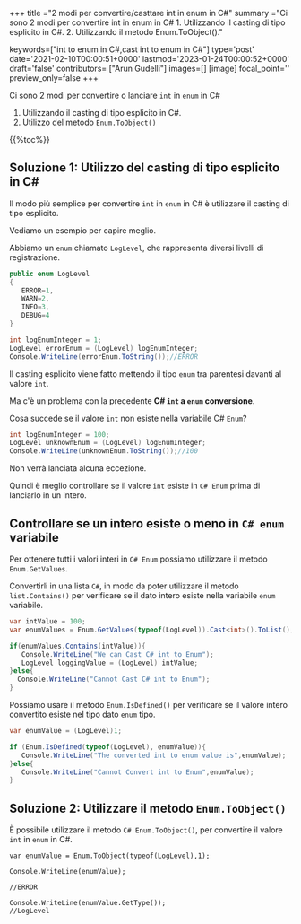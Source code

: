 +++
title   ="2 modi per convertire/casttare int in enum in C#"
summary ="Ci sono 2 modi per convertire int in enum in C# 1. Utilizzando il casting di tipo esplicito in C#. 2. Utilizzando il metodo Enum.ToObject()."

keywords=["int to enum in C#,cast int to enum in C#"]
type='post'
date='2021-02-10T00:00:51+0000'
lastmod='2023-01-24T00:00:52+0000'
draft='false'
contributors= ["Arun Gudelli"]
images=[]
[image]
focal_point=''
preview_only=false
+++


Ci sono 2 modi per convertire o lanciare `int` in `enum` in C#

1. Utilizzando il casting di tipo esplicito in C#.
2. Utilizzo del metodo `Enum.ToObject()` 

{{%toc%}}

## Soluzione 1: Utilizzo del casting di tipo esplicito in C#

Il modo più semplice per convertire `int` in `enum` in C# è utilizzare il casting di tipo esplicito.

Vediamo un esempio per capire meglio.

Abbiamo un `enum` chiamato `LogLevel`, che rappresenta diversi livelli di registrazione.

```csharp
public enum LogLevel
{
   ERROR=1, 
   WARN=2, 
   INFO=3, 
   DEBUG=4
}

int logEnumInteger = 1;
LogLevel errorEnum = (LogLevel) logEnumInteger;
Console.WriteLine(errorEnum.ToString());//ERROR
```

Il casting esplicito viene fatto mettendo il tipo `enum` tra parentesi davanti al valore `int`.

Ma c'è un problema con la precedente **C# `int` a `enum` conversione**.

Cosa succede se il valore `int` non esiste nella variabile C# `Enum`?

```csharp
int logEnumInteger = 100;
LogLevel unknownEnum = (LogLevel) logEnumInteger;
Console.WriteLine(unknownEnum.ToString());//100
```

Non verrà lanciata alcuna eccezione.

Quindi è meglio controllare se il valore `int` esiste in `C# Enum` prima di lanciarlo in un intero.

## Controllare se un intero esiste o meno in `C# enum` variabile

Per ottenere tutti i valori interi in `C# Enum` possiamo utilizzare il metodo `Enum.GetValues`.

Convertirli in una lista `C#`, in modo da poter utilizzare il metodo `list.Contains()` per verificare se il dato intero esiste nella variabile `enum` variabile.

```csharp
var intValue = 100;
var enumValues = Enum.GetValues(typeof(LogLevel)).Cast<int>().ToList();

if(enumValues.Contains(intValue)){
   Console.WriteLine("We can Cast C# int to Enum");  
   LogLevel loggingValue = (LogLevel) intValue;
}else{
  Console.WriteLine("Cannot Cast C# int to Enum");
}

```
Possiamo usare il metodo `Enum.IsDefined()` per verificare se il valore intero convertito esiste nel tipo dato `enum` tipo.  

```csharp
var enumValue = (LogLevel)1;

if (Enum.IsDefined(typeof(LogLevel), enumValue)){
   Console.WriteLine("The converted int to enum value is",enumValue);
}else{
   Console.WriteLine("Cannot Convert int to Enum",enumValue);
}
```


## Soluzione 2: Utilizzare il metodo `Enum.ToObject()` 

È possibile utilizzare il metodo `C# Enum.ToObject()`, per convertire il valore `int` in `enum` in C#.

```
var enumValue = Enum.ToObject(typeof(LogLevel),1);

Console.WriteLine(enumValue);

//ERROR

Console.WriteLine(enumValue.GetType());
//LogLevel

```





